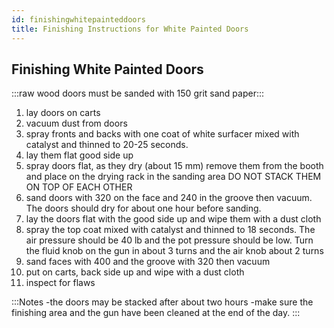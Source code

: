 ```yaml
---
id: finishingwhitepainteddoors
title: Finishing Instructions for White Painted Doors
---
```


## Finishing White Painted Doors

:::raw wood doors must be sanded with 150 grit sand paper::: 

1. lay doors on carts 
2. vacuum dust from doors 
3. spray fronts and backs with one coat of white surfacer mixed with catalyst and thinned to 20-25 seconds.  
4. lay them flat good side up 
5. spray doors flat, as they dry (about 15 mm) remove them from the booth and place on the drying rack in the sanding area DO NOT STACK THEM ON TOP OF EACH OTHER 
6. sand doors with 320 on the face and 240 in the groove then vacuum. The doors should dry for about one hour before sanding. 
7. lay the doors flat with the good side up and wipe them with a dust cloth 
8. spray the  top coat mixed with catalyst and thinned to 18 seconds. The air pressure should be 40 lb and the pot pressure should be low.  Turn the fluid knob on the gun in about 3 turns and the air knob about 2 turns 
9. sand faces with 400 and the groove with 320 then vacuum 
10. put on carts, back side up and wipe with a dust cloth 
11. inspect for flaws                 

 :::Notes
-the doors may be stacked after about two hours 
-make sure the finishing area and the gun have been cleaned at the end of the day. :::

 